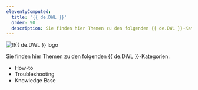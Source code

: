 ```yaml
---
eleventyComputed:
  title: '{{ de.DWL }}'
  order: 90
  description: Sie finden hier Themen zu den folgenden {{ de.DWL }}-Kategorien:':' How-to, Troubleshooting und Knowledge Base Themen.
---
```

![!!{{ de.DWL }} logo](https://webdevolutions.blob.core.windows.net/images/projects/web-login/logos/web-login-color-shadow.svg)  

Sie finden hier Themen zu den folgenden {{ de.DWL }}-Kategorien:  

* How-to 
* Troubleshooting 
* Knowledge Base 
